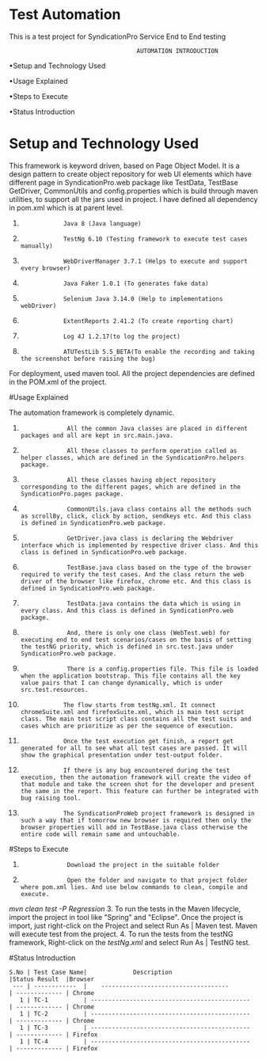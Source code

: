 # Test Automation
This is a test project for SyndicationPro Service End to End testing
       
    									AUTOMATION INTRODUCTION
•Setup and Technology Used

•Usage Explained

•Steps to Execute

•Status Introduction

#                     Setup and Technology Used

This framework is keyword driven, based on Page Object Model. It is a design pattern to create object repository for web UI elements which have different page in SyndicationPro.web package like TestData, TestBase GetDriver, CommonUtils and config.properties which is build through maven utilities, to support all the jars used in project. I have defined all dependency in pom.xml which is at parent level. 

1.                 Java 8 (Java language)
2.                 TestNg 6.10 (Testing framework to execute test cases manually)
3.                 WebDriverManager 3.7.1 (Helps to execute and support every browser)
4.                 Java Faker 1.0.1 (To generates fake data)
5.				   Selenium Java 3.14.0 (Help to implementations webDriver) 
5.                 ExtentReports 2.41.2 (To create reporting chart)
6.                 Log 4J 1.2.17(to log the project)
7.                 ATUTestLib 5.5_BETA(To enable the recording and taking the screenshot before raising the bug)

For deployment, used maven tool. All the project dependencies are defined in the POM.xml of the project.

#Usage Explained

The automation framework is completely dynamic.

1.					All the common Java classes are placed in different packages and all are kept in src.main.java.
2.					All these classes to perform operation called as helper classes, which are defined in the SyndicationPro.helpers package.
3.					All these classes having object repository corresponding to the different pages, which are defined in the SyndicationPro.pages package.
4.					CommonUtils.java class contains all the methods such as scrollBy, click, click by action, sendkeys etc. And this class is defined in SyndicationPro.web package.
5.					GetDriver.java class is declaring the Webdriver interface which is implemented by respective driver class. And this class is defined in SyndicationPro.web package.
6.					TestBase.java class based on the type of the browser required to verify the test cases. And the class return the web driver of the browser like firefox, chrome etc. And this class is defined in SyndicationPro.web package.
7.					TestData.java contains the data which is using in every class. And this class is defined in SyndicationPro.web package.
8.					And, there is only one class (WebTest.web) for executing end to end test scenarios/cases on the basis of setting the testNG priority, which is defined in src.test.java under SyndicationPro.web package.
9.					There is a config.properties file. This file is loaded when the application bootstrap. This file contains all the key value pairs that I can change dynamically, which is under src.test.resources.
10.					The flow starts from testNg.xml. It connect chromeSuite.xml and firefoxSuite.xml, which is main test script class. The main test script class contains all the test suits and cases which are prioritize as per the sequence of execution.
11.					Once the test execution get finish, a report get generated for all to see what all test cases are passed. It will show the graphical presentation under test-output folder.
12.					If there is any bug encountered during the test execution, then the automation framework will create the video of that module and take the screen shot for the developer and present the same in the report. This feature can further be integrated with bug raising tool.
13.					The SyndicationProWeb project framework is designed in such a way that if tomorrow new browser is required then only the browser properties will add in TestBase.java class otherwise the entire code will remain same and untouchable.

#Steps to Execute
1.					Download the project in the suitable folder 
2.					Open the folder and navigate to that project folder where pom.xml lies. And use below commands to clean, compile and execute. 
  *mvn clean test -P Regression*
3.					To run the tests in the Maven lifecycle, import the project in tool like "Spring" and "Eclipse". Once the project is import, just right-click on the Project and select Run As | Maven test. Maven will execute test from the project.
4.					To run the tests from the testNG framework, Right-click on the *testNg.xml* and select Run As | TestNG test.

#Status Introduction


    S.No | Test Case Name|             Description                        |Status Result  |Browser
     --- | ------------  |    ------------------------------------        | ------------- | Chrome
       1 | TC-1          | ---------------------------------------------  | ------------- | Chrome
       1 | TC-2          | ---------------------------------------------  | ------------- | Chrome
       1 | TC-3          | ---------------------------------------------  | ------------- | Firefox
       1 | TC-4          | ---------------------------------------------  | ------------- | Firefox
       
       
